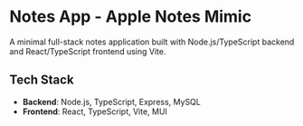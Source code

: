 # Notes App - Apple Notes Mimic

A minimal full-stack notes application built with Node.js/TypeScript backend and React/TypeScript frontend using Vite.

## Tech Stack

- **Backend**: Node.js, TypeScript, Express, MySQL
- **Frontend**: React, TypeScript, Vite, MUI
